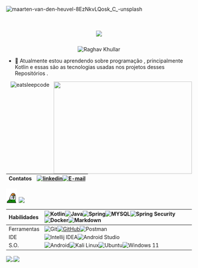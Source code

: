 
![maarten-van-den-heuvel-8EzNkvLQosk_C_-unsplash](https://github.com/user-attachments/assets/4894e94d-64a6-4ab5-8a29-ec87c25ad925)


<!-- ![maarten-van-den-heuvel-8EzNkvLQosk_B_-unsplash](https://github.com/user-attachments/assets/b9d4bdf8-ef1f-4f9f-946f-077b4e1e5faf) -->

<!-- ![4motions-werbeagentur-_-S7SI6ZYfA_B_-unsplash](https://github.com/user-attachments/assets/f46dd301-c7c9-4d5b-9a93-75f3b300f7d7) -->
<!-- ![fabrice-villard-Jrl_B_UQcZqOc-unsplash](https://github.com/user-attachments/assets/1b174475-17c6-45fd-8e4b-c0bbc6b25363)  -->
<!--   ![fabrice-villard-Jrl_UQcZqOc-unsplash](https://github.com/user-attachments/assets/77122253-65c7-464b-bfe9-8c2ac6296927)  -->
<!--  ![Recorte_C_andre-benz-PKAW8MQYlU8-unsplash](https://github.com/user-attachments/assets/a1a85702-1fc1-43bc-a4ce-21efd1b01010) -->

<h1 align="center">
  <a href="https://git.io/typing-svg">
    <img src="https://readme-typing-svg.herokuapp.com/?lines=Olá!✌️+Eu+me+chamo;+Ronaldo+de+Oliveira;+Seja+Bem+Vindo!&center=true&size=30">
  </a>
</h1>

<div align="center">
<img src="https://github.com/raghavk16/raghavk16/blob/master/connected.gif" alt="Raghav Khullar" width="350" height="200" />
</div>

- 🌱 Atualmente estou aprendendo sobre programação , principalmente Kotlin e essas são as tecnologias usadas nos projetos desses Repositórios .

<img align="right" height="250" width="375" alt="" src="https://raw.githubusercontent.com/iampavangandhi/iampavangandhi/master/gifs/coder.gif" />
<div align="center">
<img src="https://github.com/raghavk16/raghavk16/blob/master/giphy.webp" alt="eatsleepcode" width="250" height="250" />
</div>

| Contatos | [![linkedin](https://img.shields.io/badge/linkedin-0A66C2?style=for-the-badge&logo=linkedin&logoColor=white)](https://www.linkedin.com/in/ronaldo-oades)[![E-mail](https://img.shields.io/badge/-Email-000?style=for-the-badge&logo=microsoft-outlook&logoColor=007BFF)](mailto:arqronaldo2003@yahoo.com.br)  | 
|:--------|:---------|

 <img src="https://raw.githubusercontent.com/ItsAnunesS/ItsAnunesS/master/src/img/parrots/flags/indiaparrot.gif" width="30" height="40"/></h2>
<img src="https://media.giphy.com/media/12oufCB0MyZ1Go/giphy.gif" width="50"></h2> 

| Habilidades  |   ![Kotlin](https://img.shields.io/badge/Kotlin-0095D5?&style=for-the-badge&logo=kotlin&logoColor=white)![Java](https://img.shields.io/badge/Java-ED8B00?style=for-the-badge&logo=openjdk&logoColor=white)![Spring](https://img.shields.io/badge/spring-%236DB33F.svg?style=for-the-badge&logo=spring&logoColor=white)![MYSQL](https://img.shields.io/badge/MySQL-00000F?style=for-the-badge&logo=mysql&logoColor=white)![Spring Security](https://img.shields.io/badge/Spring_Security-6DB33F?style=for-the-badge&logo=Spring-Security&logoColor=white)![Docker](https://img.shields.io/badge/docker-%230db7ed.svg?style=for-the-badge&logo=docker&logoColor=white)![Markdown](https://img.shields.io/badge/Markdown-000?style=for-the-badge&logo=markdown) |
|:---------------|:-------------------|
| Ferramentas  |  ![Git](https://img.shields.io/badge/GIT-E44C30?style=for-the-badge&logo=git&logoColor=white)[![GitHub](https://img.shields.io/badge/GitHub-100000?style=for-the-badge&logo=github&logoColor=white)](https://github.com/SEUUSERNAME)![Postman](https://img.shields.io/badge/Postman-FF6C37?style=for-the-badge&logo=postman&logoColor=white) |
| IDE  | ![Intellij IDEA](https://img.shields.io/badge/IntelliJ_IDEA-000000.svg?style=for-the-badge&logo=intellij-idea&logoColor=white)![Android Studio](https://img.shields.io/badge/Android_Studio-3DDC84?style=for-the-badge&logo=android-studio&logoColor=white) |
| S.O.  |   ![Android](https://img.shields.io/badge/Android-3DDC84?style=for-the-badge&logo=android&logoColor=white)![Kali Linux](https://img.shields.io/badge/Kali_Linux-557C94?style=for-the-badge&logo=kali-linux&logoColor=white)![Ubuntu](https://img.shields.io/badge/Ubuntu-E95420?style=for-the-badge&logo=ubuntu&logoColor=white)![Windows 11](https://img.shields.io/badge/Windows%2011-%230079d5.svg?style=for-the-badge&logo=Windows%2011&logoColor=white) |


<a href="https://github.com/anuraghazra/github-readme-stats">
  <img height=200 align="center" src="https://github-readme-stats.vercel.app/api?username=ArqRonaldo&layout=compact&bg_color=000&border_color=30A3DC&title_color=E94D5F&text_color=FFF" />
</a>
<a href="https://github.com/anuraghazra/convoychat">
  <img height=200 align="center" src="https://github-readme-stats.vercel.app/api/top-langs?username=ArqRonaldo&layout=donut&bg_color=000&border_color=30A3DC&title_color=E94D5F&text_color=FFF&langs_count=8&card_width=320" />
</a>

<!--
**ArqRonaldo/ArqRonaldo** is a ✨ _special_ ✨ repository because its `README.md` (this file) appears on your GitHub profile.
Here are some ideas to get you started:
- 🔭 I’m currently working on ...
- 🌱 I’m currently learning ...
- 👯 I’m looking to collaborate on ...
- 🤔 I’m looking for help with ...
- 💬 Ask me about ...
- 📫 How to reach me: ...
- 😄 Pronouns: ...
- ⚡ Fun fact: ...
 -https://github.com/Ileriayo/markdown-badges

<h1 align="center">
  <a href="https://git.io/typing-svg">
    <img src="https://readme-typing-svg.herokuapp.com/?lines=Hello,+There!+👋;This+is+Osman+DURDAĞ....;Nice+to+meet+you!&center=true&size=30">
  </a>
</h1>


![GitHub stats](https://github-readme-stats.vercel.app/api?username=ArqRonaldo&show_icons=true&theme=radical)
[![Top Langs](https://github-readme-stats.vercel.app/api/top-langs/?username=ArqRonaldo&layout=donut&bg_color=000&border_color=30A3DC&title_color=E94D5F&
text_color=FFF)](https://github.com/anuraghazra/github-readme-stats)


<a href="https://github.com/anuraghazra/github-readme-stats">
  <img height=200 align="center" src="https://github-readme-stats.vercel.app/api?username=anuraghazra" />
</a>
<a href="https://github.com/anuraghazra/convoychat">
  <img height=200 align="center" src="https://github-readme-stats.vercel.app/api/top-langs?username=anuraghazra&layout=compact&langs_count=8&card_width=320" />
</a>


| habilidades   | tecnologias      | sistema operacional   |
| :---------- | :--------- | :---------------------------------- |
| git | kotlin | android |


| contato | status |
| :------- | :---------|
|  [![MIT License](https://img.shields.io/badge/License-MIT-green.svg)](https://choosealicense.com/licenses/mit/)
[![MIT License](https://img.shields.io/badge/License-MIT-green.svg)](https://choosealicense.com/licenses/mit/)
[![MIT License](https://img.shields.io/badge/License-MIT-green.svg)](https://choosealicense.com/licenses/mit/)  |   email | eklkl

-->
